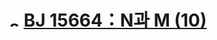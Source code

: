 # <img alt="s2" src="https://d2gd6pc034wcta.cloudfront.net/tier/9.svg" width="16" /> [BJ 15664：N과 M (10)](https://www.acmicpc.net/problem/15664)
